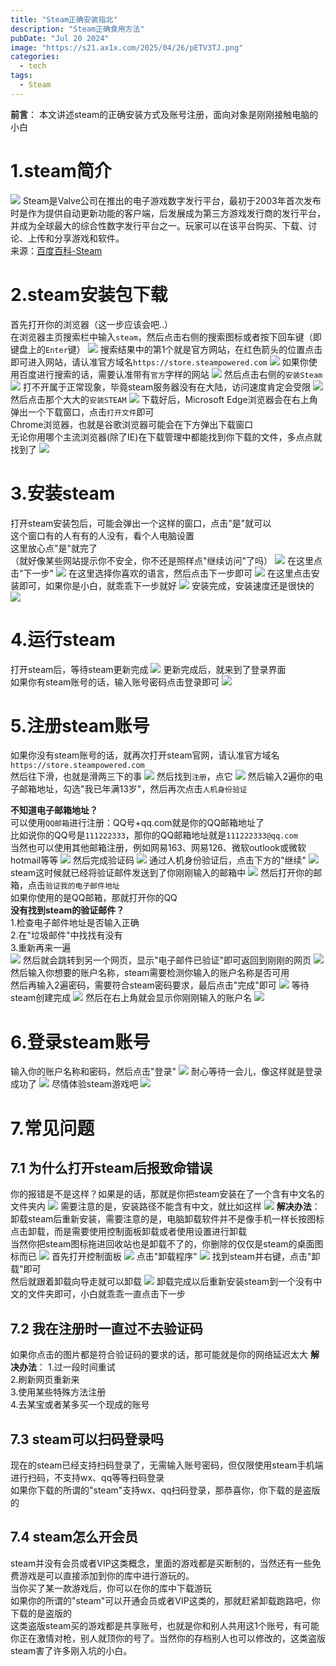 ```yaml
---
title: "Steam正确安装指北"
description: "Steam正确食用方法"
pubDate: "Jul 20 2024"
image: "https://s21.ax1x.com/2025/04/26/pETV3TJ.png"
categories:
  - tech
tags:
  - Steam
---
```

**前言**：
本文讲述steam的正确安装方式及账号注册，面向对象是刚刚接触电脑的小白
# 1.steam简介
![](https://pic.imgdb.cn/item/6698c08cd9c307b7e969f90b.jpg)
Steam是Valve公司在推出的电子游戏数字发行平台，最初于2003年首次发布时是作为提供自动更新功能的客户端，后发展成为第三方游戏发行商的发行平台，并成为全球最大的综合性数字发行平台之一。玩家可以在该平台购买、下载、讨论、上传和分享游戏和软件。  
来源：[百度百科-Steam](https://baike.baidu.com/item/Steam/10092959)
# 2.steam安装包下载
首先打开你的浏览器（这一步应该会吧..）  
在浏览器主页搜索栏中输入`steam`，然后点击右侧的搜索图标或者按下回车键（即键盘上的`Enter`键）
![](https://pic.imgdb.cn/item/6698c252d9c307b7e96c0de8.png)
搜索结果中的第1个就是官方网站，在红色箭头的位置点击即可进入网站，请认准官方域名`https://store.steampowered.com`
![](https://pic.imgdb.cn/item/6698c342d9c307b7e96d31a8.png)
如果你使用百度进行搜索的话，需要认准带有`官方`字样的网站
![](https://pic.imgdb.cn/item/6698c55fd9c307b7e96fcd5a.png)
然后点击右侧的`安装Steam`
![](https://pic.imgdb.cn/item/6698c428d9c307b7e96e3643.png)
打不开属于正常现象，毕竟steam服务器没有在大陆，访问速度肯定会受限
![](https://pic.imgdb.cn/item/6698c5bcd9c307b7e970304f.png)
然后点击那个大大的`安装STEAM`
![](https://pic.imgdb.cn/item/6698c638d9c307b7e970b9ea.png)
下载好后，Microsoft Edge浏览器会在右上角弹出一个下载窗口，点击`打开文件`即可  
Chrome浏览器，也就是谷歌浏览器可能会在下方弹出下载窗口  
无论你用哪个主流浏览器(除了IE)在下载管理中都能找到你下载的文件，多点点就找到了
![](https://pic.imgdb.cn/item/6698c689d9c307b7e971151f.png)
# 3.安装steam
打开steam安装包后，可能会弹出一个这样的窗口，点击"是"就可以  
这个窗口有的人有有的人没有，看个人电脑设置  
这里放心点"是"就完了  
（就好像某些网站提示你不安全，你不还是照样点"继续访问"了吗）
![](https://pic.imgdb.cn/item/6698c786d9c307b7e9724893.png)
在这里点击"下一步"
![](https://pic.imgdb.cn/item/6698c800d9c307b7e972d777.png)
在这里选择你喜欢的语言，然后点击下一步即可
![](https://pic.imgdb.cn/item/6698c836d9c307b7e9731491.png)
在这里点击安装即可，如果你是小白，就乖乖下一步就好
![](https://pic.imgdb.cn/item/6698c88ad9c307b7e973a05a.png)
安装完成，安装速度还是很快的
![](https://pic.imgdb.cn/item/6698c9dfd9c307b7e9752a26.png)
# 4.运行steam
打开steam后，等待steam更新完成
![](https://pic.imgdb.cn/item/6698ca00d9c307b7e9754b5c.png)
更新完成后，就来到了登录界面  
如果你有steam账号的话，输入账号密码点击登录即可
![](https://pic.imgdb.cn/item/6698cabbd9c307b7e9761950.png)
# 5.注册steam账号
如果你没有steam账号的话，就再次打开steam官网，请认准官方域名`https://store.steampowered.com`  
然后往下滑，也就是滑两三下的事
![](https://pic.imgdb.cn/item/6698cbe0d9c307b7e9791a52.png)
然后找到`注册`，点它
![](https://pic.imgdb.cn/item/6698cc05d9c307b7e9794299.png)
然后输入2遍你的电子邮箱地址，勾选"我已年满13岁"，然后再次点击`人机身份验证`  

**不知道电子邮箱地址？**  
可以使用`QQ邮箱`进行注册：QQ号+qq.com就是你的QQ邮箱地址了  
比如说你的QQ号是`111222333`，那你的QQ邮箱地址就是`111222333@qq.com`  
当然也可以使用其他邮箱注册，例如网易163、网易126、微软outlook或微软hotmail等等
![](https://pic.imgdb.cn/item/6698cc91d9c307b7e979f74d.png)
然后完成验证码
![](https://pic.imgdb.cn/item/6698cef9d9c307b7e97cc777.png)
通过人机身份验证后，点击下方的"继续"
![](https://pic.imgdb.cn/item/6698cf80d9c307b7e97d6245.png)
steam这时候就已经将验证邮件发送到了你刚刚输入的邮箱中
![](https://pic.imgdb.cn/item/6698d16bd9c307b7e97f89f9.png)
然后打开你的邮箱，点击`验证我的电子邮件地址`  
如果你使用的是QQ邮箱，那就打开你的QQ  
**没有找到steam的验证邮件？**  
1.检查电子邮件地址是否输入正确  
2.在"垃圾邮件"中找找有没有  
3.重新再来一遍  
![](https://pic.imgdb.cn/item/6698d198d9c307b7e97fb95b.png)
然后就会跳转到另一个网页，显示"电子邮件已验证"即可返回到刚刚的网页
![](https://pic.imgdb.cn/item/6698d1c4d9c307b7e97fef36.png)
然后输入你想要的账户名称，steam需要检测你输入的账户名称是否可用  
然后再输入2遍密码，需要符合steam密码要求，最后点击"完成"即可
![](https://pic.imgdb.cn/item/6698d2dad9c307b7e9813f63.png)
等待steam创建完成
![](https://pic.imgdb.cn/item/6698d34bd9c307b7e981c462.png)
然后在右上角就会显示你刚刚输入的账户名
![](https://pic.imgdb.cn/item/6698d363d9c307b7e981dfe3.png)
# 6.登录steam账号
输入你的账户名称和密码，然后点击"登录"
![](https://pic.imgdb.cn/item/6698d56bd9c307b7e9846181.png)
耐心等待一会儿，像这样就是登录成功了
![](https://pic.imgdb.cn/item/6698d58ed9c307b7e9849515.png)
尽情体验steam游戏吧
![](https://pic.imgdb.cn/item/6698d5acd9c307b7e984c3a9.png)
# 7.常见问题
## 7.1 为什么打开steam后报致命错误
你的报错是不是这样？如果是的话，那就是你把steam安装在了一个含有中文名的文件夹内
![](https://pic.imgdb.cn/item/6698d603d9c307b7e9854de8.png)
需要注意的是，安装路径不能含有中文，就比如这样
![](https://pic.imgdb.cn/item/6698c90dd9c307b7e9743123.png)
**解决办法**：
卸载steam后重新安装，需要注意的是，电脑卸载软件并不是像手机一样长按图标点击卸载，而是需要使用控制面板卸载或者使用设置进行卸载  
当然你把steam图标拖进回收站也是卸载不了的，你删除的仅仅是steam的桌面图标而已
![](https://pic.imgdb.cn/item/6698d8d4d9c307b7e988e2e1.png)
首先打开控制面板
![](https://pic.imgdb.cn/item/6698d6ebd9c307b7e9868e60.png)
点击"卸载程序"
![](https://pic.imgdb.cn/item/6698d703d9c307b7e986acbe.png)
找到steam并右键，点击"卸载"即可  
然后就跟着卸载向导走就可以卸载
![](https://pic.imgdb.cn/item/6698d720d9c307b7e986cb45.png)
卸载完成以后重新安装steam到一个没有中文的文件夹即可，小白就乖乖一直点击下一步
## 7.2 我在注册时一直过不去验证码
如果你点击的图片都是符合验证码的要求的话，那可能就是你的网络延迟太大
**解决办法**：
1.过一段时间重试  
2.刷新网页重新来  
3.使用某些特殊方法注册  
4.去某宝或者某多买一个现成的账号  
## 7.3 steam可以扫码登录吗
现在的steam已经支持扫码登录了，无需输入账号密码，但仅限使用steam手机端进行扫码，不支持wx、qq等等扫码登录  
如果你下载的所谓的"steam"支持wx、qq扫码登录，那恭喜你，你下载的是盗版的
## 7.4 steam怎么开会员
steam并没有会员或者VIP这类概念，里面的游戏都是买断制的，当然还有一些免费游戏是可以直接添加到你的库中进行游玩的。  
当你买了某一款游戏后，你可以在你的库中下载游玩  
如果你的所谓的"steam"可以开通会员或者VIP这类的，那就赶紧卸载跑路吧，你下载的是盗版的  
这类盗版steam买的游戏都是共享账号，也就是你和别人共用这1个账号，有可能你正在激情对枪，别人就顶你的号了。当然你的存档别人也可以修改的，这类盗版steam害了许多刚入坑的小白。
